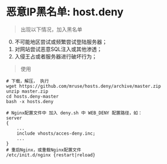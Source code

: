 # 恶意IP黑名单: host.deny

> 出现以下情况，加入黑名单

0. 不可能地区尝试或频繁尝试登陆服务器；
0. 对网站尝试恶意SQL注入或其他渗透；
0. 入侵王占或者服务器进行破坏行为；

> 使用

    # 下载，解压， 执行
    wget https://github.com/mruse/hosts.deny/archive/master.zip
    unzip master.zip
    cd hosts.deny-master
    bash -x hosts.deny
    
    # Nginx配置文件中 加入 deny.sh 中 WEB_DENY 配置路径，如：
    server
    {
        ...
        include vhosts/acces-deny.inc;
        ...
    }
    # 重启Nginx，或重载Nginx配置文件
    /etc/init.d/nginx {restart|reload}
